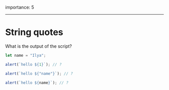 importance: 5

---

# String quotes

What is the output of the script?

```js
let name = "Ilya";

alert(`hello ${1}`); // ?

alert(`hello ${"name"}`); // ?

alert(`hello ${name}`); // ?
```
